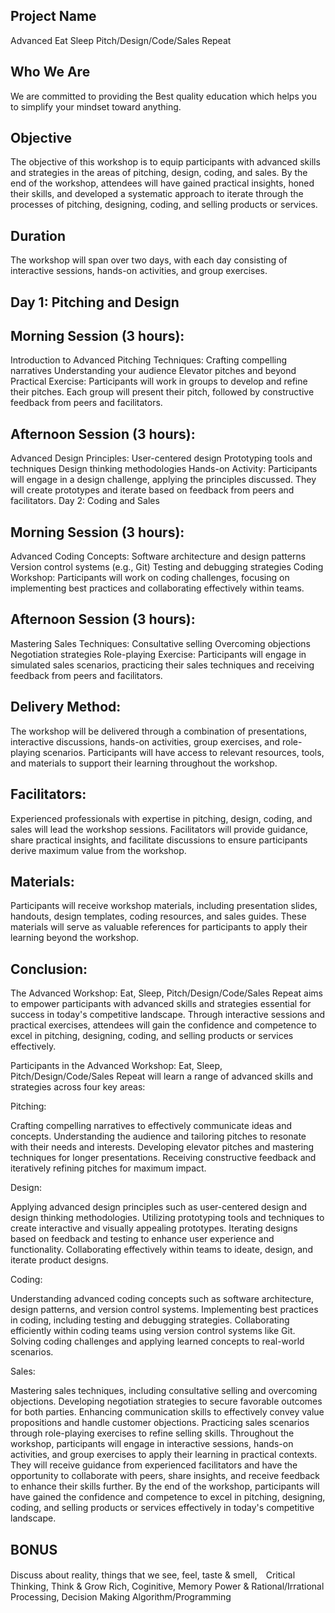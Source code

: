 
Project Name
-----------
Advanced Eat Sleep Pitch/Design/Code/Sales Repeat

Who We Are
-----------

We are committed to providing the Best quality education which helps you to simplify your mindset toward anything.

Objective
-----------

The objective of this workshop is to equip participants with advanced skills and strategies in the areas of pitching, design, coding, and sales. By the end of the workshop, attendees will have gained practical insights, honed their skills, and developed a systematic approach to iterate through the processes of pitching, designing, coding, and selling products or services.

Duration
-----------

The workshop will span over two days, with each day consisting of interactive sessions, hands-on activities, and group exercises.

Day 1: Pitching and Design
---


Morning Session (3 hours):
---
Introduction to Advanced Pitching Techniques:
Crafting compelling narratives
Understanding your audience
Elevator pitches and beyond
Practical Exercise: Participants will work in groups to develop and refine their pitches. Each group will present their pitch, followed by constructive feedback from peers and facilitators.

Afternoon Session (3 hours):
---
Advanced Design Principles:
User-centered design
Prototyping tools and techniques
Design thinking methodologies
Hands-on Activity: Participants will engage in a design challenge, applying the principles discussed. They will create prototypes and iterate based on feedback from peers and facilitators.
Day 2: Coding and Sales

Morning Session (3 hours):
---
Advanced Coding Concepts:
Software architecture and design patterns
Version control systems (e.g., Git)
Testing and debugging strategies
Coding Workshop: Participants will work on coding challenges, focusing on implementing best practices and collaborating effectively within teams.

Afternoon Session (3 hours):
---
Mastering Sales Techniques:
Consultative selling
Overcoming objections
Negotiation strategies
Role-playing Exercise: Participants will engage in simulated sales scenarios, practicing their sales techniques and receiving feedback from peers and facilitators.

Delivery Method:
-----------

The workshop will be delivered through a combination of presentations, interactive discussions, hands-on activities, group exercises, and role-playing scenarios. Participants will have access to relevant resources, tools, and materials to support their learning throughout the workshop.

Facilitators:
-----------

Experienced professionals with expertise in pitching, design, coding, and sales will lead the workshop sessions. Facilitators will provide guidance, share practical insights, and facilitate discussions to ensure participants derive maximum value from the workshop.

Materials:
-----------

Participants will receive workshop materials, including presentation slides, handouts, design templates, coding resources, and sales guides. These materials will serve as valuable references for participants to apply their learning beyond the workshop.

Conclusion:
-----------

The Advanced Workshop: Eat, Sleep, Pitch/Design/Code/Sales Repeat aims to empower participants with advanced skills and strategies essential for success in today's competitive landscape. Through interactive sessions and practical exercises, attendees will gain the confidence and competence to excel in pitching, designing, coding, and selling products or services effectively.

Participants in the Advanced Workshop: Eat, Sleep, Pitch/Design/Code/Sales Repeat will learn a range of advanced skills and strategies across four key areas:

Pitching:

Crafting compelling narratives to effectively communicate ideas and concepts.
Understanding the audience and tailoring pitches to resonate with their needs and interests.
Developing elevator pitches and mastering techniques for longer presentations.
Receiving constructive feedback and iteratively refining pitches for maximum impact.

Design:

Applying advanced design principles such as user-centered design and design thinking methodologies.
Utilizing prototyping tools and techniques to create interactive and visually appealing prototypes.
Iterating designs based on feedback and testing to enhance user experience and functionality.
Collaborating effectively within teams to ideate, design, and iterate product designs.

Coding:

Understanding advanced coding concepts such as software architecture, design patterns, and version control systems.
Implementing best practices in coding, including testing and debugging strategies.
Collaborating efficiently within coding teams using version control systems like Git.
Solving coding challenges and applying learned concepts to real-world scenarios.

Sales:

Mastering sales techniques, including consultative selling and overcoming objections.
Developing negotiation strategies to secure favorable outcomes for both parties.
Enhancing communication skills to effectively convey value propositions and handle customer objections.
Practicing sales scenarios through role-playing exercises to refine selling skills.
Throughout the workshop, participants will engage in interactive sessions, hands-on activities, and group exercises to apply their learning in practical contexts. They will receive guidance from experienced facilitators and have the opportunity to collaborate with peers, share insights, and receive feedback to enhance their skills further. By the end of the workshop, participants will have gained the confidence and competence to excel in pitching, designing, coding, and selling products or services effectively in today's competitive landscape.


BONUS
--------------------

Discuss about reality, things that we see, feel, taste & smell,　Critical Thinking, Think & Grow Rich, Coginitive, Memory Power & Rational/Irrational Processing, Decision Making Algorithm/Programming 

